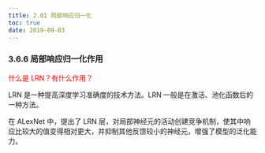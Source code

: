 ```yaml
---
title: 2.01 局部响应归一化
toc: true
date: 2019-09-03
---
```


### 3.6.6 局部响应归一化作用

<span style="color:red;">什么是 LRN？有什么作用？</span>

LRN 是一种提高深度学习准确度的技术方法。LRN 一般是在激活、池化函数后的一种方法。

在 ALexNet 中，提出了 LRN 层，对局部神经元的活动创建竞争机制，使其中响应比较大的值变得相对更大，并抑制其他反馈较小的神经元，增强了模型的泛化能力。
